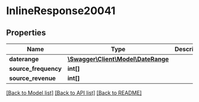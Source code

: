 # InlineResponse20041

## Properties
Name | Type | Description | Notes
------------ | ------------- | ------------- | -------------
**daterange** | [**\Swagger\Client\Model\DateRange**](DateRange.md) |  | [optional] 
**source_frequency** | **int[]** |  | [optional] 
**source_revenue** | **int[]** |  | [optional] 

[[Back to Model list]](../README.md#documentation-for-models) [[Back to API list]](../README.md#documentation-for-api-endpoints) [[Back to README]](../README.md)


